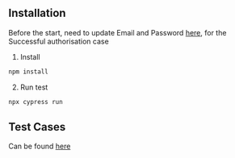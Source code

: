 ## Installation

Before the start, need to update Email and Password [here](https://github.com/unexpectedd0wn/abtasty/blob/main/cypress/fixtures/example.json), for the Successful authorisation case 

 1. Install
```sh
npm install
```
 2. Run test

```sh
npx cypress run 
```

## Test Cases 
Can be found  [here](https://docs.google.com/spreadsheets/d/1-WqewFBD3s_q7--0M6mGR4IzLErMWHOXX1i0K7_egDM/edit?usp=sharing)
